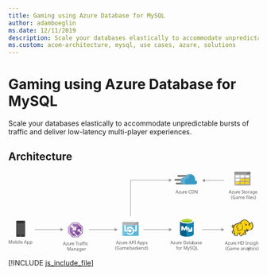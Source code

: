 ```yaml
---
title: Gaming using Azure Database for MySQL
author: adamboeglin
ms.date: 12/11/2019
description: Scale your databases elastically to accommodate unpredictable bursts of traffic and deliver low-latency multi-player experiences.
ms.custom: acom-architecture, mysql, use cases, azure, solutions
---
```

# Gaming using Azure Database for MySQL

Scale your databases elastically to accommodate unpredictable bursts of traffic and deliver low-latency multi-player experiences.


## Architecture

<svg class="architecture-diagram" aria-labelledby="gaming-using-azure-database-for-mysql" height="248.39" viewbox="0 0 775.025 248.39" width="775.025" xmlns="http://www.w3.org/2000/svg"><title id="gaming-using-azure-database-for-mysql">Gaming using Azure Database for MySQL</title><desc>Scale your databases elastically to accommodate unpredictable bursts of traffic and deliver low-latency, multi-player experiences.</desc><text fill="#5b5b5b" font-family="SegoeUI, Segoe UI" font-size="14" transform="translate(0 223.302)">Mobile App</text><text fill="#5b5b5b" font-family="SegoeUI, Segoe UI" font-size="14" transform="translate(168.992 227.085)">Azu<tspan letter-spacing="-0.013em" x="23.283" y="0">r</tspan><tspan x="27.966" y="0">e </tspan><tspan letter-spacing="-0.087em" x="39.122" y="0">T</tspan><tspan x="45.24" y="0">raffic </tspan><tspan x="12.257" y="16.8">Manager</tspan></text><text fill="#5b5b5b" font-family="SegoeUI, Segoe UI" font-size="14" transform="translate(333.343 224.085)">Azu<tspan letter-spacing="-0.013em" x="23.283" y="0">r</tspan><tspan x="27.966" y="0">e API Apps</tspan><tspan x="-2.604" y="16.8">(Game </tspan><tspan letter-spacing="-0.013em" x="41.563" y="16.8">b</tspan><tspan x="49.608" y="16.8">ac</tspan><tspan letter-spacing="-0.02em" x="63.198" y="16.8">k</tspan><tspan x="69.877" y="16.8">end)</tspan></text><text fill="#5b5b5b" font-family="SegoeUI, Segoe UI" font-size="14" transform="translate(501.738 224.085)">Azu<tspan letter-spacing="-0.013em" x="23.283" y="0">r</tspan><tspan x="27.966" y="0">e Data</tspan><tspan letter-spacing="-0.013em" x="67.929" y="0">b</tspan><tspan x="75.975" y="0">ase </tspan><tspan x="17.49" y="16.8">for MySQL</tspan></text><text fill="#5b5b5b" font-family="SegoeUI, Segoe UI" font-size="14" transform="translate(517.796 67.085)">Azu<tspan letter-spacing="-0.013em" x="23.283" y="0">r</tspan><tspan x="27.966" y="0">e CDN</tspan></text><text fill="#5b5b5b" font-family="SegoeUI, Segoe UI" font-size="14" transform="translate(682.584 67.085)">Azu<tspan letter-spacing="-0.013em" x="23.283" y="0">r</tspan><tspan x="27.966" y="0">e </tspan><tspan letter-spacing="-0.032em" x="39.122" y="0">S</tspan><tspan letter-spacing="-0.008em" x="46.108" y="0">t</tspan><tspan x="50.743" y="0">orage</tspan><tspan x="6.843" y="16.8">(Game files)</tspan></text><line fill="none" stroke="#969696" stroke-miterlimit="10" stroke-width="1.5" x1="331" x2="249.734" y1="179.33" y2="179.33"></line><polygon fill="#969696" points="329.468 174.094 338.535 179.33 329.468 184.565 329.468 174.094"></polygon><line fill="none" stroke="#969696" stroke-miterlimit="10" stroke-width="1.5" x1="163" x2="81.734" y1="179.33" y2="179.33"></line><polygon fill="#969696" points="161.468 174.094 170.535 179.33 161.468 184.565 161.468 174.094"></polygon><line fill="none" stroke="#969696" stroke-miterlimit="10" stroke-width="1.5" x1="498.992" x2="417.726" y1="179.33" y2="179.33"></line><polygon fill="#969696" points="497.459 174.094 506.526 179.33 497.459 184.565 497.459 174.094"></polygon><polyline fill="none" points="498.992 26.33 417.726 26.33 378.303 26.33 378.303 137.8" stroke="#969696" stroke-miterlimit="10" stroke-width="1.5"></polyline><polygon fill="#969696" points="497.459 21.094 506.526 26.33 497.459 31.565 497.459 21.094"></polygon><line fill="none" stroke="#969696" stroke-miterlimit="10" stroke-width="1.5" x1="660.992" x2="599.726" y1="179.33" y2="179.33"></line><polygon fill="#969696" points="659.459 174.094 668.526 179.33 659.459 184.565 659.459 174.094"></polygon><line fill="none" stroke="#969696" stroke-miterlimit="10" stroke-width="1.5" x1="607.261" x2="668.526" y1="27.33" y2="27.33"></line><polygon fill="#969696" points="608.793 32.565 599.726 27.33 608.793 22.094 608.793 32.565"></polygon><path d="M51.7,199.459a2.224,2.224,0,0,1-2.27,2.018H26.471a2.17,2.17,0,0,1-2.018-2.018V154.052a2.17,2.17,0,0,1,2.018-2.018H49.427a2.224,2.224,0,0,1,2.27,2.018Z" fill="#333"></path><polygon fill="#505050" points="50.184 194.414 25.715 194.414 25.715 159.097 50.184 159.097 50.184 194.414 50.184 194.414"></polygon><path d="M45.391,155.313a.247.247,0,0,1-.252.252H30.76a.247.247,0,0,1-.252-.252h0c0-.252,0-.5.252-.5H45.139c.252,0,.252.252.252.5Z"></path><path d="M28.489,197.946a.669.669,0,0,1-.757.757H26.471a.669.669,0,0,1-.757-.757h0a.805.805,0,0,1,.757-.757h1.261a.805.805,0,0,1,.757.757Z" fill="#737373"></path><path d="M50.184,197.946a.805.805,0,0,1-.757.757H48.166a.669.669,0,0,1-.757-.757h0a.805.805,0,0,1,.757-.757h1.261a1.137,1.137,0,0,1,.757.757Z" fill="#737373"></path><path d="M40.85,197.946a1.338,1.338,0,0,1-1.514,1.514H36.562a1.454,1.454,0,0,1-1.514-1.514h0a1.628,1.628,0,0,1,1.514-1.514h2.775a1.454,1.454,0,0,1,1.514,1.514Z" fill="#737373"></path><polygon fill="#804998" points="230.303 189.75 230.303 170.929 217.134 157.8 198.499 157.8 185.303 171.326 185.303 189.683 198.472 202.8 217.134 202.8 230.303 189.75"></polygon><path d="M216.387,159.6H199.242L187.1,172.044v16.888L199.219,201h17.169L228.5,188.994V171.679Zm-1.021,38.916h-.137l-10.152-10.3,2.144-2.4h-7.359v7.544l2.409-2.594,7.981,7.747H200.245L189.587,187.9V173.055l2.99-3.065,7.946,7.159-4.526,4.7H210.45v-14.36l-4.725,4.711-8-7.491,2.561-2.625H215.36l10.659,10.626v13.271l-5.06-4.768,3.706-3.335H214.42v9.675l3.348-3.322,5.731,6.223Z" fill="#fff" opacity="0.8" style="isolation: isolate"></path><polygon fill="#fff" opacity="0.2" points="223.909 164.555 217.134 157.8 198.499 157.8 185.303 171.326 185.303 189.684 192.055 196.409 223.909 164.555" style="isolation: isolate"></polygon><path d="M353.047,196.781a2.025,2.025,0,0,0,2.019,2.019H401.5a2.025,2.025,0,0,0,2.019-2.019V165.187H353.047Z" fill="#59b4d9"></path><path d="M397.46,159.535a2.12,2.12,0,1,0-4.239,0v21.3h-4.138a12.86,12.86,0,0,0-3.432-6.662,12.514,12.514,0,0,0-8.984-3.735,12.687,12.687,0,0,0-8.984,3.735,2.141,2.141,0,1,0,3.028,3.028,8.314,8.314,0,0,1,5.955-2.423,8.755,8.755,0,0,1,5.955,2.423,8.378,8.378,0,0,1-5.955,14.333,8.755,8.755,0,0,1-5.955-2.423,2.141,2.141,0,1,0-3.028,3.028,12.514,12.514,0,0,0,8.984,3.735,12.687,12.687,0,0,0,8.984-3.735,12.445,12.445,0,0,0,3.533-7.066h6.157a2.07,2.07,0,0,0,2.12-2.12Z" fill="#fff"></path><path d="M376.667,177.906a5.031,5.031,0,0,0-4.542,2.927h-8.782v-21.3a2.07,2.07,0,0,0-2.12-2.12,2.114,2.114,0,0,0-2.019,2.12v23.418a2.07,2.07,0,0,0,2.12,2.12h10.9a5.024,5.024,0,0,0,9.589-2.12A5.216,5.216,0,0,0,376.667,177.906Z" fill="#fff"></path><path d="M401.5,155.8H355.066a2.025,2.025,0,0,0-2.019,2.019v7.671h50.469v-7.671A2.025,2.025,0,0,0,401.5,155.8" fill="#a0a1a2"></path><path d="M355.066,155.8a2.025,2.025,0,0,0-2.019,2.019v38.962a2.025,2.025,0,0,0,2.019,2.019h2.221l39.77-43Z" fill="#fff" opacity="0.2" style="isolation: isolate"></path><path d="M531.551,152.524v40.993c0,4.315,9.537,7.724,21.236,7.724V152.524Z" fill="#005f87"></path><path d="M552.559,201.235h.339c11.811,0,21.2-3.5,21.2-7.815V152.4l-21.535.127Z" fill="#0f80b0"></path><path d="M574.134,152.524c0,4.2-9.537,7.724-21.236,7.724s-21.347-3.525-21.347-7.724,9.537-7.724,21.236-7.724,21.347,3.545,21.347,7.724" fill="#fff"></path><path d="M569.819,152.068c0,2.841-7.6,5.11-16.921,5.11s-17.032-2.249-17.032-5.11,7.6-5.11,16.921-5.11,17.032,2.269,17.032,5.11" fill="#7fb900"></path><path d="M566.183,155.132c2.269-.907,3.545-1.93,3.545-3.064-.02-2.841-7.592-5.242-16.906-5.242s-16.956,2.4-16.956,5.242c0,1.134,1.362,2.269,3.545,3.064,3.044-1.246,7.962-1.722,13.411-1.722s10.3.587,13.366,1.722" fill="#b7d332"></path><path d="M569.536,181.8a4.281,4.281,0,0,1-4.052,4.533h-9.116v-3.545h8.1c.506-.041.927-1.469.927-1.469l-.927.456h-5.065c-2.026,0-3.545-1.19-3.545-3.039v-5.571l-1.519-.506v9.623H550.29v-7.354l-2.32,5.13c-.587,1.362-1.2,2.223-2.745,2.223a3.626,3.626,0,0,1-3.414-2.223l-2.158-5.374v7.6H535.6V171.014c0-1.307.253-2.107,1.448-2.482a5.931,5.931,0,0,1,1.722-.294,3.191,3.191,0,0,1,3.094,1.98l3.358,6.488,2.7-6.488a3.2,3.2,0,0,1,3.089-1.98,6.432,6.432,0,0,1,1.7.273,2.382,2.382,0,0,1,1.621,2.623v1.4c0,.066-.066.116,0,.116h6.078v5.065a1.519,1.519,0,0,0,1.013.506h3.545v-5.571h4.558Z" fill="#fff"></path><polygon fill="#fcd116" points="714.248 159.774 709.623 160.567 705.526 162.417 701.958 164.664 698.522 168.761 696.672 170.743 694.821 171.404 694.293 170.215 695.218 169.025 695.35 167.307 696.011 167.307 696.539 167.836 696.407 166.118 695.747 165.589 695.747 164.928 694.161 165.853 692.575 167.571 692.311 169.157 692.971 170.479 693.5 172.593 694.689 173.122 696.011 173.122 697.2 172.329 696.407 176.426 697.2 180.919 696.275 183.033 693.5 186.073 693.896 188.055 695.35 190.17 697.861 191.888 699.315 192.152 700.768 192.152 699.843 196.117 703.279 197.57 707.64 198.099 709.094 197.042 709.226 194.531 710.944 191.756 711.076 189.509 715.041 189.906 718.741 189.509 715.041 191.756 715.702 194.399 717.948 198.099 720.327 199.024 722.045 198.363 722.838 196.778 726.671 193.87 727.464 194.531 733.411 194.795 734.6 193.738 734.732 192.02 734.336 191.359 734.071 186.734 732.089 182.769 732.353 180.919 733.543 181.58 736.979 184.751 738.565 184.884 740.415 184.091 742.265 182.769 743.19 179.73 748.476 180.126 751.78 178.805 754.423 176.426 756.273 172.858 756.802 168.629 756.405 163.871 755.348 159.51 754.291 158.056 752.837 157.66 750.326 160.435 748.08 161.228 746.097 157.924 744.115 156.074 742.926 155.413 738.697 151.713 735.129 149.863 731.693 149.598 727.596 150.259 724.028 151.581 721.649 153.563 719.666 155.942 717.684 156.47 714.248 159.774"></polygon><polygon fill="#1e1e1e" points="696.407 175.761 696.936 176.422 697.068 175.629 696.672 175.629 696.407 175.761"></polygon><path d="M757.2,163.607a14.653,14.653,0,0,0-1.586-5.286c-.132-.132-.264-.4-.4-.529a5.457,5.457,0,0,0-1.454-.925,1.96,1.96,0,0,0-1.718,0c-.132.132-.264.132-.4.264a7.33,7.33,0,0,0-.793,1.057,9.318,9.318,0,0,1-.925,1.189,5.128,5.128,0,0,1-1.454.793,5.128,5.128,0,0,0-.793-1.454,12.4,12.4,0,0,0-1.189-1.586l-1.057-1.057-1.189-.793a29.418,29.418,0,0,1-3.172-2.511c-.4-.4-.925-.793-1.322-1.189a11.711,11.711,0,0,0-7-3.04,19.132,19.132,0,0,0-7.929,1.718,13.93,13.93,0,0,0-3.436,2.114,18.967,18.967,0,0,0-2.511,2.907,3.91,3.91,0,0,0-1.322.264,4.69,4.69,0,0,0-1.586,1.057,8.55,8.55,0,0,1-1.189,1.057h0l-1.057,1.057a28.952,28.952,0,0,0-6.872,1.718,19.8,19.8,0,0,0-5.683,3.436,9.936,9.936,0,0,0-1.982,2.114,21.524,21.524,0,0,0-1.454,2.247l-1.189,1.189a2.742,2.742,0,0,1-1.322.793h0a1.023,1.023,0,0,1-.4.132v-.132a3.389,3.389,0,0,0,.793-2.511c.132.132.132.264.264.4s.132.264.264.4l.264-.264.4.132a5.542,5.542,0,0,0,.132-2.114,1.816,1.816,0,0,0-.661-1.057c0-.132.132-.132.132-.264a1.91,1.91,0,0,0,.264-.925l-.264-.132h0l.264.132.4-.264-.529.132a8.585,8.585,0,0,0-3.568,2.247,5.868,5.868,0,0,0-1.057,1.454,2.949,2.949,0,0,0-.4,1.718,3.97,3.97,0,0,0,.793,1.454,8.422,8.422,0,0,0,.264.925,1.878,1.878,0,0,1,.264.793,2.746,2.746,0,0,0,1.454,1.322,3.221,3.221,0,0,0,1.586,0c-.132.661-.132,1.322-.264,1.982a27.663,27.663,0,0,0,.132,3.172,1.676,1.676,0,0,0,.132.793c0,.264.132.529.132.793a1.878,1.878,0,0,0-.264.793,5.523,5.523,0,0,1-.529,1.322l-1.057,1.057-.925.925-.264.264a1.625,1.625,0,0,0-.661,1.85,18.821,18.821,0,0,0,.661,2.114,8.032,8.032,0,0,0,1.322,1.85,14.113,14.113,0,0,0,3.3,2.114,3.92,3.92,0,0,0,2.114.264c0,.132,0,.264-.132.264a6.443,6.443,0,0,0-.4.925c-.793,1.85,0,2.775,1.322,3.3a12.99,12.99,0,0,0,2.114.661c.132,0,.264.132.529.132a19.751,19.751,0,0,0,3.7.793c1.454.132,2.775-.264,3.172-1.586a5.816,5.816,0,0,0,.264-1.322V195.06a7.076,7.076,0,0,1,.925-1.586c0-.132.132-.132.132-.264.264-.529.529-.793.529-1.189v-1.586a15.994,15.994,0,0,0,2.511.132H715.7c-.132,0-.264.132-.4.132a.129.129,0,0,0-.132.132c-1.189.529-1.189,1.718-.793,2.775a6.285,6.285,0,0,0,1.454,2.643,10.365,10.365,0,0,0,2.643,3.04c1.057.661,2.247.661,3.832-.132a2.746,2.746,0,0,0,1.322-1.454c.132-.132.264-.4.4-.529a19.778,19.778,0,0,1,1.982-1.586,5.6,5.6,0,0,1,.925-.661,4.4,4.4,0,0,0,.793.4,4.955,4.955,0,0,0,1.454.132h3.436a3.823,3.823,0,0,0,2.247-.4,2.286,2.286,0,0,0,1.057-1.982V192.02a1.757,1.757,0,0,0-.4-.925v-2.907a6.633,6.633,0,0,0-.264-1.586,6.442,6.442,0,0,0-.529-1.454c-.132-.4-.264-.661-.4-1.057l-.264.132h0l.264-.132h0a8.084,8.084,0,0,0-.661-1.586v-.4l.529.529.793.793a9.1,9.1,0,0,0,1.718,1.454,3.19,3.19,0,0,0,2.247.529,5.239,5.239,0,0,0,2.907-1.057,6.459,6.459,0,0,0,1.85-2.379c.132-.264.132-.529.264-.793,0-.264.132-.4.132-.661a15.132,15.132,0,0,0,4.229.132,11.72,11.72,0,0,0,3.832-1.057,9.717,9.717,0,0,0,3.832-3.832h0a14.938,14.938,0,0,0,1.85-5.947C757.727,168.232,757.595,165.853,757.2,163.607ZM737.375,179.6c-.4,1.322-1.057,3.568.793,3.965a2.354,2.354,0,0,0,1.982-.4,3.724,3.724,0,0,1-1.718,0,1.159,1.159,0,0,1-.925-.793c.132.132.4.132.925.264,1.322.264,2.643-.264,2.907-1.322a13.663,13.663,0,0,1,.4-1.586,8.422,8.422,0,0,0,.925.264c-.132.529-.4,1.057-.529,1.718a3.737,3.737,0,0,1-3.7,2.511c-1.454,0-2.247-.925-3.3-1.718-.661-.529-1.322-1.189-1.982-1.718a14.62,14.62,0,0,1-4.758-2.379,9.045,9.045,0,0,0,3.568,2.775,34.584,34.584,0,0,1-1.718,6.343c-.264,1.057-2.775,5.154-3.568,5.55-.529.264-3.568,2.907-4.229,3.3a5.93,5.93,0,0,1-1.454,1.718c-1.982,1.057-3.3-.925-4.361-2.643-.529-.793-1.85-3.04-.661-3.7,1.057-.529,1.718-1.057,2.907-1.718a4.016,4.016,0,0,0,.661.925c0-.4-.132-.661-.132-1.057a3.772,3.772,0,0,1,0-1.718c0-.529.132-1.189.132-1.718-.132.661-.529,1.189-.661,1.85a1.191,1.191,0,0,0-.132.661,21.353,21.353,0,0,1-7.665.132c-.132-.925-.4-1.982-.529-2.643V190.7a3.008,3.008,0,0,1-.529,2.114c-.4.793-.661.925-1.322,2.247a11.368,11.368,0,0,1-.132,2.114c-.4,1.322-3.965.264-4.89,0-1.189-.264-3.568-.793-3.04-2.379a19.168,19.168,0,0,0,1.189-4.758,25.648,25.648,0,0,1-4.493-11.1,13.782,13.782,0,0,1,.529-6.476,17.58,17.58,0,0,1,4.625-7.268c3.04-2.643,5.815-3.7,10.308-4.361-1.057,1.189-2.114,2.511-3.3,3.832a20.478,20.478,0,0,0-2.643,4.229c-1.057,2.114-1.057,2.907.4,4.625,1.189,1.586,1.85,2.247,2.247,3.832a8.559,8.559,0,0,0-.661,2.775c1.454,1.586,2.511,2.643,3.832,2.907a5.118,5.118,0,0,0,3.7-.4c2.643-1.322,5.154-3.172,8.194-3.3,1.454-3.436,1.322-6.343.529-9.779a58.531,58.531,0,0,1-.793-6.74,17.227,17.227,0,0,0-.264,6.872c.529,2.907.925,6.079-.529,8.59-2.775.264-5.154,1.85-7.665,3.172a4.364,4.364,0,0,1-3.172.264c-.793-.132-1.454-.793-2.643-2.114a6.139,6.139,0,0,1,.793-3.04,57.631,57.631,0,0,1,3.172-5.418c-1.322,1.718-2.643,3.172-3.7,4.758a12.324,12.324,0,0,0-1.982-3.172,2.784,2.784,0,0,1-.4-3.436,14.2,14.2,0,0,1,2.643-4.229c2.114-2.379,4.1-4.89,6.476-7.268a5.035,5.035,0,0,1,3.436-1.454c1.586-.264,3.04-.529,4.625-.925a26.978,26.978,0,0,1-4.493.4h0c1.454-1.85,2.247-2.907,4.625-3.965,5.815-2.511,9.515-2.775,14.008,1.057a31.639,31.639,0,0,0,3.436,2.775,5.816,5.816,0,0,0-1.322.264,5.038,5.038,0,0,1,1.982.132c.132.132.4.264.529.4a5.381,5.381,0,0,1,1.85,1.586,17.5,17.5,0,0,1,1.586,2.643c-.264-.132-.529-.132-.793-.264a.8.8,0,0,0-.529-.132,1.589,1.589,0,0,0-1.057.264h0a4.306,4.306,0,0,1-1.718.529,1.459,1.459,0,0,0,1.057,0h.132c-.132.132-.132.4-.264.661a2.249,2.249,0,0,0,.132.925h0c0,.132.132.132.132.264-.264.132-.4.132-.661.264a12.736,12.736,0,0,1,3.172,0c.132.4.132.661.264,1.057h-.4a1.808,1.808,0,0,0-1.85-.132c-2.247.529-1.718,1.85-2.775,3.832,1.057-1.322,1.057-2.775,2.775-3.172.4-.132.661-.264.925-.132a2.593,2.593,0,0,0-1.189,1.189c-.529,1.454-.132,2.511-.793,3.832.661-1.189.661-2.247,1.322-3.568.264-.4,1.057-1.189,1.454-1.189h.4a12.866,12.866,0,0,1,.132,2.114c-.132,1.189-.4,2.907-.529,3.568a9.474,9.474,0,0,0,1.189-3.568,10,10,0,0,0,0-3.965c-.4-1.85,1.454-1.454,2.511-2.379.793-.661,1.322-1.586,1.982-2.247s1.85.264,2.114,1.057a26.308,26.308,0,0,1,1.454,10.572c-.4,3.3-1.982,7-4.89,8.59-3.7,2.114-8.194.793-11.894-.4a9.44,9.44,0,0,1-1.982-1.057A2.969,2.969,0,0,1,737.375,179.6Zm-3.3,13.348c-.132,1.322-.529,1.454-1.85,1.454a27.623,27.623,0,0,1-3.3-.132,7.179,7.179,0,0,1-1.454-.264c1.189-.925,3.3-4.625,3.7-5.947s.925-2.511,1.189-3.832a7.451,7.451,0,0,0,.529,1.586,7.821,7.821,0,0,1,.661,2.511,25.464,25.464,0,0,0,.132,3.172A2.045,2.045,0,0,1,734.071,192.945Zm-38.589-27.488a2.109,2.109,0,0,0-.4,1.057c-.4,1.454.132,2.775-1.189,3.832.661,1.189.529,1.718,1.982,1.189a5.457,5.457,0,0,0,1.454-.925c-.132.529-.4,1.057-.529,1.586,0,.132,0,.132-.132.264-1.057.4-2.379.661-2.907-.4a6.543,6.543,0,0,1-.529-1.718C691.518,168.629,694.029,166.25,695.482,165.457Zm.132,1.586a.8.8,0,0,1,.132-.529c0-.132,0-.132.132-.264.4.264.4.529.529,1.057C696.143,167.043,695.879,166.911,695.614,167.043Zm1.322,15.462a31.234,31.234,0,0,0,3.568,7.665h0a9.105,9.105,0,0,1-.4,1.057c-1.057,1.454-3.7-.661-4.493-1.454a5.346,5.346,0,0,1-1.586-2.907c-.132-.661,0-.661.529-1.189l1.982-1.982ZM747.287,160.7c0,.132.132.264.132.4l-.132.132c-.132-.132-.264-.4-.4-.529Zm-49.161,8.061Zm-2.114-3.172Zm-3.3,5.022Zm18.5,19.427Zm32.246-9.779Zm11.894-4.493Z" fill="#1e1e1e"></path><path d="M740.018,164.135a13.744,13.744,0,0,0-1.982.264c0-.264-.132-.4-.132-.661a1.876,1.876,0,0,0-1.189-1.057c.4-.264.925-.529,1.322-.793-1.057.529-2.247.4-3.172.925-.793.529-1.85,2.247-2.643,2.907a11.024,11.024,0,0,0,1.586-1.057,2.45,2.45,0,0,0,.264.925,2.082,2.082,0,0,0,.925.925,4.134,4.134,0,0,0-.661,1.322A11.547,11.547,0,0,1,740.018,164.135Z" fill="#1e1e1e"></path><path d="M730.5,162.153a5.216,5.216,0,0,1,3.3-4.1C730.635,158.849,730.107,160.171,730.5,162.153Z" fill="#1e1e1e"></path><path d="M735.657,177.219c-.132.4-.132,1.057-.264,1.454a5.72,5.72,0,0,1,.661-1.586c.264-.529.4-.529.925-.793a12.28,12.28,0,0,0,1.322-.661c-.4,0-1.057.264-1.454.264C735.921,176.029,735.789,176.294,735.657,177.219Z" fill="#1e1e1e"></path><path d="M718.741,159.378c-1.189,1.189-2.247,5.022-2.643,6.608.529-1.322,1.982-4.89,3.04-5.815a2.765,2.765,0,0,1,.793-.529c-.793,1.322-.661,1.586-.4,3.3a6.977,6.977,0,0,1,1.85-3.832c1.057-.264,2.114-.661,3.3-1.057-1.322.132-2.511.264-3.832.4C719.666,158.717,719.4,158.717,718.741,159.378Z" fill="#1e1e1e"></path><path d="M734.468,166.118a.887.887,0,0,1,1.586-.793v.132a8.551,8.551,0,0,0-1.189,1.057.422.422,0,0,1-.4-.4" fill="#fffacb"></path><text fill="#5b5b5b" font-family="SegoeUI, Segoe UI" font-size="14" transform="translate(670.421 225.957)">Azu<tspan letter-spacing="-0.013em" x="23.283" y="0">r</tspan><tspan x="27.966" y="0">e HD Insight</tspan><tspan x="1.647" y="16.8">(Game anal</tspan><tspan letter-spacing="0.003em" x="71.374" y="16.8">y</tspan><tspan x="78.189" y="16.8">tics)</tspan></text><path d="M563.121,15.982H525.808A2.814,2.814,0,0,1,523,13.177h0a2.814,2.814,0,0,1,2.805-2.805h37.313a2.814,2.814,0,0,1,2.805,2.805h0A2.814,2.814,0,0,1,563.121,15.982Z" fill="#7a7a7a"></path><path d="M555.546,39.408H521.041a2.814,2.814,0,0,1-2.805-2.805h0a2.814,2.814,0,0,1,2.805-2.805h34.505a2.814,2.814,0,0,1,2.805,2.805h0A2.814,2.814,0,0,1,555.546,39.408Z" fill="#7a7a7a"></path><path d="M551.479,28.045H516.971a2.814,2.814,0,0,1-2.806-2.805h0a2.814,2.814,0,0,1,2.805-2.805h34.505a2.814,2.814,0,0,1,2.805,2.805h0A2.814,2.814,0,0,1,551.479,28.045Z" fill="#7a7a7a"></path><path d="M584.3,33.376a5.958,5.958,0,0,0-5.883-6.032h-.849a19.087,19.087,0,0,0,.559-4.208A15.775,15.775,0,0,0,562.42,7.425a15.964,15.964,0,0,0-14.869,10.661,14.1,14.1,0,0,0-3.507-.561,10.719,10.719,0,0,0-10.661,10.941,10.809,10.809,0,0,0,10.661,10.942h34.648a6.2,6.2,0,0,0,5.611-6.032" fill="#3999c6"></path><path d="M549.655,39.267a9.99,9.99,0,0,1-2.945-5.33,10.543,10.543,0,0,1,11.642-13.046,15.274,15.274,0,0,1,8.837-12.625,17.9,17.9,0,0,0-4.769-.841,15.964,15.964,0,0,0-14.869,10.661,14.1,14.1,0,0,0-3.507-.561,10.719,10.719,0,0,0-10.661,10.941,10.809,10.809,0,0,0,10.661,10.942h0Z" fill="#fff" opacity="0.2" style="isolation: isolate"></path><path d="M699.8,40.7a1.837,1.837,0,0,0,1.9,1.9h46.2a1.837,1.837,0,0,0,1.9-1.9V7.6h-50Z" fill="#a0a1a2"></path><path d="M747.9,0H701.7a1.837,1.837,0,0,0-1.9,1.9V7.6h50V1.9A1.837,1.837,0,0,0,747.9,0" fill="#7a7a7a"></path><rect fill="#fff" height="7.6" width="12.6" x="718.603" y="10.9"></rect><rect fill="#fcd116" height="7.6" width="12.6" x="718.603" y="21.2"></rect><rect fill="#fcd116" height="7.6" width="12.6" x="733.603" y="21.2"></rect><rect fill="#fff" height="7.6" width="12.6" x="733.603" y="10.9"></rect><rect fill="#fff" height="7.6" width="12.6" x="703.603" y="10.9"></rect><rect fill="#fff" height="7.6" width="12.6" x="703.603" y="21.2"></rect><rect fill="#fcd116" height="7.6" width="12.6" x="703.603" y="31.4"></rect><rect fill="#fcd116" height="7.6" width="12.6" x="718.603" y="31.4"></rect><rect fill="#fcd116" height="7.6" width="12.6" x="733.603" y="31.4"></rect><path d="M701.7,0a2.043,2.043,0,0,0-1.9,1.9V40.7a2.043,2.043,0,0,0,1.9,1.9h2.1L743.4,0Z" fill="#fff" opacity="0.2" style="isolation: isolate"></path></svg>

[!INCLUDE [js_include_file](../../../_js/index.md)]
